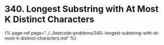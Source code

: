 # 340. Longest Substring with At Most K Distinct Characters

{% page-ref page="../../leetcode-problems/340.-longest-substring-with-at-most-k-distinct-characters.md" %}



